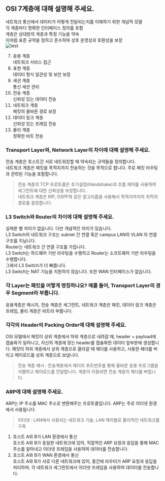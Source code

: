 ## OSI 7계층에 대해 설명해 주세요.
네트워크 통신에서 데이터가 어떻게 전달되는지를 이해하기 위한 개념적 모델   
각 계층마다 명확한 인터페이스 정의를 포함   
계층은 상대방의 계층과 특정 기능을 약속   
이처럼 표준 규약을 정하고 준수하여 상호 운영성과 호환성을 보장  
![test](https://ngwoon.github.io/assets/images/post/Network/OSI%207%EA%B3%84%EC%B8%B5/osi-layers.png)

7. 응용 계층   
   네트워크 서비스 접근   
6. 표현 계층   
   데이터 형식 일관성 및 보안 보장   
5. 세션 계층   
   통신 세션 관리   
4. 전송 계층   
   신뢰성 있는 데이터 전송   
3. 네트워크 계층   
   패킷의 올바른 경로 보장   
2. 데이터 링크 계층   
   신뢰성 있는 프레임 전송     
1. 물리 계층   
   정확한 비트 전송   

### Transport Layer와, Network Layer의 차이에 대해 설명해 주세요.
   전송 계층은 호스트간 서로 네트워킹할 때 약속되는 규약들을 정의합니다.    
   네트워크 계층은 패킷을 목적지까지 전송하는 것을 목적으로 합니다. 주로 패킷 라우팅과 관련된 기능을 포함합니다.   
   > 전송 계층의 TCP 프로토콜은 초기설정(Handshake)과 흐름 제어를 사용하여 세그먼트에 대한 신뢰성을 보장합니다.   
   네트워크 계층은 RIP, OSPF와 같은 알고리즘을 사용해서 목적지까지의 최적의 경로를 결정합니다.   

### L3 Switch와 Router의 차이에 대해 설명해 주세요.
실제론 별 차이가 없습니다. 다만 개념적인 차이가 있습니다.   
L3 Switch의 네트워크 구조는 subnet 간 연결 혹은 campus LAN의 VLAN 의 연결 구조를 지닙니다.   
Router는 네트워크 간 연결 구조를 가집니다.   
L3 Switch는 하드웨어 기반 라우팅을 수행하고 Router는 소프트웨어 기반 라우팅을 수행합니다.    
그래서 L3 Switch가 더 빠릅니다.   
L3 Switch는 NAT 기능을 지원하지 않습니다. 또한 WAN 인터페이스가 없습니다.   
    
### 각 Layer는 패킷을 어떻게 명칭하나요? 예를 들어, Transport Layer의 경우 Segment라 부릅니다.
응용계층은 메시지, 전송 계층은 세그먼트, 네트워크 계층은 패킷, 데이터 링크 계층은 프레임, 물리 계층은 비트라 부릅니다.
### 각각의 Header의 Packing Order에 대해 설명해 주세요.
OSI 모델에서 패킷이 상위 계층에서 하위 계층으로 내려갈 때, header + payload에 캡슐화가 일어나고, 자신의 계층에 맞는 header를 캡슐화한 데이터 앞부분에 생성합니다.
패킷이 하위 계층에서 상위 계층으로 올라갈 때 헤더를 사용하고, 사용한 헤더를 버리고 페이로드를 상위 계층으로 보냅니다.
> 전송 계층 예시 : 전송계층에서 헤더의 포트번호를 통해 올바른 응용 프로그램을 식별하고 페이로드를 전달합니다. 계층이 이동되면 전송 계층의 헤더를 버립니다.
### ARP에 대해 설명해 주세요.
ARP는 IP 주소를 MAC 주소로 변환해주는 프로토콜입니다. ARP는 주로 이더넷 환경에서 사용됩니다.
> 이더넷 : LAN에서 사용되는 네트워크 기술, LAN 케이블로 물리적인 네트워크를 구축
1. 호스트 A와 B가 LAN 환경에서 통신   
호스트 A와 B가 동일한 네트워크에 있어, 직접적인 ARP 요청과 응답을 통해 MAC 주소를 알아내고 이더넷 프레임을 사용하여 데이터를 전송합니다.
2. 호스트 A와 B가 WAN 환경애서 통신   
호스트 A와 B가 서로 다른 네트워크에 있어, 중간에 라우터가 ARP 요청과 응답을 처리하며, 각 네트워크 세그먼트에서 이더넷 프레임을 사용하여 데이터를 전송합니다.